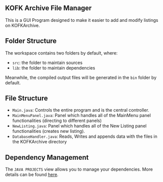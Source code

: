 ## KOFK Archive File Manager

This is a GUI Program designed to make it easier to add and modify listings on KOFKArchive.

## Folder Structure

The workspace contains two folders by default, where:

- `src`: the folder to maintain sources
- `lib`: the folder to maintain dependencies

Meanwhile, the compiled output files will be generated in the `bin` folder by default.

## File Structure

 - `Main.java`: Controls the entire program and is the central controller.
 - `MainMenuPanel.java`: Panel which handles all of the MainMenu panel functionalities (directing to different panels)
 - `NewListing.java`: Panel which handles all of the New Listing panel functionalities (creates new listing).
 - `DatabaseHandler.java`: Reads, Writes and appends data with the files in the KOFKArchive directory

## Dependency Management

The `JAVA PROJECTS` view allows you to manage your dependencies. More details can be found [here](https://github.com/microsoft/vscode-java-dependency#manage-dependencies).
